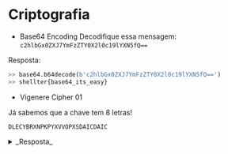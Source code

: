 # Criptografia

- Base64 Encoding
Decodifique essa mensagem:  
 ```c2hlbGx0ZXJ7YmFzZTY0X2l0c19lYXN5fQ==```  

Resposta:
```python
>> base64.b64decode(b'c2hlbGx0ZXJ7YmFzZTY0X2l0c19lYXN5fQ==')
>> shellter{base64_its_easy}
```

- Vigenere Cipher 01

Já sabemos que a chave tem 8 letras!

```DLECYBRXNPKPYXVVOPXSDAICDAIC```

<details><summary>_Resposta_</summary>

    A chave é 'shellter'.

    Usando a cifra de Viginere:
    ```python
    >> LEARNINGVIGENEREWITHSHELLTER
    ```
</details>
